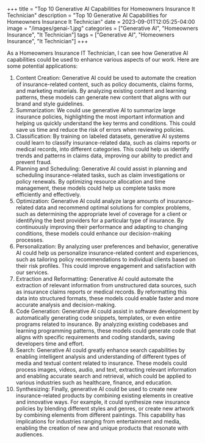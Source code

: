 +++
title = "Top 10 Generative AI Capabilities for Homeowners Insurance It Technician"
description = "Top 10 Generative AI Capabilities for Homeowners Insurance It Technician"
date = 2023-09-01T12:05:25-04:00
image = "/images/genai-1.jpg"
categories = ["Generative AI", "Homeowners Insurance", "It Technician"]
tags = ["Generative AI", "Homeowners Insurance", "It Technician"]
+++

As a Homeowners Insurance IT Technician, I can see how Generative AI capabilities could be used to enhance various aspects of our work. Here are some potential applications:

1. Content Creation: Generative AI could be used to automate the creation of insurance-related content, such as policy documents, claims forms, and marketing materials. By analyzing existing content and learning patterns, these models can generate new content that aligns with our brand and style guidelines.
2. Summarization: We could use generative AI to summarize large insurance policies, highlighting the most important information and helping us quickly understand the key terms and conditions. This could save us time and reduce the risk of errors when reviewing policies.
3. Classification: By training on labeled datasets, generative AI systems could learn to classify insurance-related data, such as claims reports or medical records, into different categories. This could help us identify trends and patterns in claims data, improving our ability to predict and prevent fraud.
4. Planning and Scheduling: Generative AI could assist in planning and scheduling insurance-related tasks, such as claim investigations or policy renewals. By optimizing resource allocation and time management, these models could help us complete tasks more efficiently and effectively.
5. Optimization: Generative AI could analyze large amounts of insurance-related data and recommend optimal solutions for complex problems, such as determining the appropriate level of coverage for a client or identifying the best providers for a particular type of insurance. By continuously improving their performance and adapting to changing conditions, these models could enhance our decision-making processes.
6. Personalization: By analyzing user preferences and behavior, generative AI could help us personalize insurance-related content and experiences, such as tailoring policy recommendations to individual clients based on their risk profiles. This could improve engagement and satisfaction with our services.
7. Extraction and Reformatting: Generative AI could automate the extraction of relevant information from unstructured data sources, such as insurance claims reports or medical records. By reformatting this data into structured formats, these models could enable faster and more accurate analysis and decision-making.
8. Code Generation: Generative AI could assist in software development by automatically generating code snippets, templates, or even entire programs related to insurance. By analyzing existing codebases and learning programming patterns, these models could generate code that aligns with specific requirements and coding standards, saving developers time and effort.
9. Search: Generative AI could greatly enhance search capabilities by enabling intelligent analysis and understanding of different types of media and textual content related to insurance. These models could process images, videos, audio, and text, extracting relevant information and enabling accurate search and retrieval, which could be applied to various industries such as healthcare, finance, and education.
10. Synthesizing: Finally, generative AI could be used to create new insurance-related products by combining existing elements in creative and innovative ways. For example, it could synthesize new insurance policies by blending different styles and genres, or create new artwork by combining elements from different paintings. This capability has implications for industries ranging from entertainment and media, enabling the creation of new and unique products that resonate with audiences.